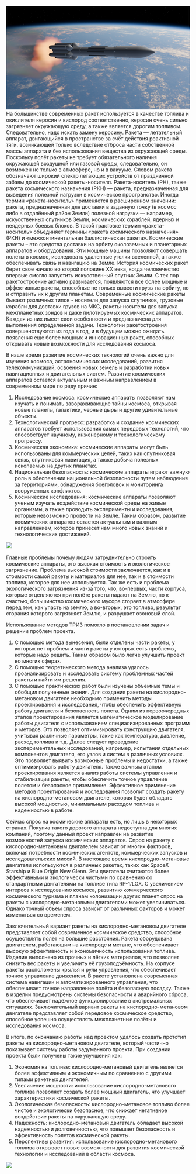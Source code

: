 <img src="image/image.png"/>
  На большинстве современных ракет используется в качестве топлива и окислителя керосин и кислород соответственно, керосин очень сильно загрязняет окружающую среду, а также является дорогим топливом. Следовательно, надо искать замену керосину.
  Ракета — летательный аппарат, двигающийся в пространстве за счёт действия реактивной тяги, возникающей только вследствие отброса части собственной массы аппарата и без использования вещества из окружающей среды. Поскольку полёт ракеты не требует обязательного наличия окружающей воздушной или газовой среды, следовательно, он возможен не только в атмосфере, но и в вакууме. Словом ракета обозначают широкий спектр летающих устройств от праздничной забавы до космической ракеты-носителя.
  Ракета-носитель (РН), также ракета космического назначения (РКН) — ракета, предназначенная для выведения полезной нагрузки в космическое пространство.
  Иногда термин «ракета-носитель» применяется в расширенном значении: ракета, предназначенная для доставки в заданную точку (в космос либо в отдалённый район Земли) полезной нагрузки — например, искусственных спутников Земли, космических кораблей, ядерных и неядерных боевых блоков. В такой трактовке термин «ракета-носитель» объединяет термины «ракета космического назначения» (РКН) и «межконтинентальная баллистическая ракета».
  Космические ракеты – это средства доставки на орбиту околоземных и планетарных аппаратов и оборудования. Эти мощные машины позволяют совершать полеты в космос, исследовать удаленные уголки вселенной, а также обеспечивать связь и навигацию на Земле.
  История космических ракет берет свое начало во второй половине XX века, когда человечество впервые смогло запустить искусственный спутник Земли. С тех пор ракетостроение активно развивается, появляются все более мощные и эффективные ракеты, способные не только вывести грузы на орбиту, но и отправить их к другим планетам.
  Современные космические ракеты бывают различных типов - носители для запуска спутников, грузовые корабли для доставки грузов на МКС, ракеты-носители для запуска межпланетных зондов и даже пилотируемых космических аппаратов. Каждая из них имеет свои особенности и предназначена для выполнения определенной задачи.
  Технологии ракетостроения совершенствуются из года в год, и в будущем можно ожидать появления еще более мощных и инновационных ракет, способных открывать новые возможности для исследования космоса.

  В наше время развитие космических технологий очень важно для изучения космоса, астрономических исследований, развития телекоммуникаций, освоения новых земель и разработки новых навигационных и двигательных систем.
  Развитие космических аппаратов остается актуальным и важным направлением в современном мире по ряду причин:

  1.	Исследование космоса: космические аппараты позволяют нам изучать и понимать завораживающие тайны космоса, открывая новые планеты, галактики, черные дыры и другие удивительные объекты.
  2.	Технологический прогресс: разработка и создание космических аппаратов требует использования самых передовых технологий, что способствует научному, инженерному и технологическому прогрессу.
  3.	Космическая экономика: космические аппараты могут быть использованы для коммерческих целей, таких как спутниковая связь, спутниковая навигация, а также добыча полезных ископаемых на других планетах.
  4.	Национальная безопасность: космические аппараты играют важную роль в обеспечении национальной безопасности путем наблюдения за территориями, обнаружения боеголовок и мониторинга вооруженных конфликтов.
  5.	Космические исследования: космические аппараты позволяют ученым изучать воздействие космической среды на живые организмы, а также проводить эксперименты и исследования, которые невозможно провести на Земле.
  Таким образом, развитие космических аппаратов остается актуальным и важным направлением, которое принесет нам много новых знаний и технологических достижений.

<img src="gif/0001-0350.gif"/>

  Главные проблемы почему людям затруднительно строить космические аппараты, это высокая стоимость и экологическое загрязнение.
  Проблема высокой стоимости заключается, как и в стоимости самой ракеты и материалов для нее, так и в стоимости топлива, которое для нее используется.
  Так же есть и проблема экологического загрязнения из-за того, что, во-первых, части корпуса, которые отцепляются при полёте ракеты падают на Землю, но к счастью, большинство космического мусора сгорает в атмосфере перед тем, как упасть на землю, а во-вторых, это топливо, результат сгорания которого загрязняет Землю, и разрушает озоновый слой.

  Использование методов ТРИЗ помогло в постановлении задач и решении проблем проекта.
1.	С помощью метода вынесения, были отделены части ракеты, у которых нет проблем и части ракеты у которых есть проблемы, которые надо решить. Таким образом было легче улучшить проект во многих сферах.
2.	С помощью теоретического метода анализа удалось проанализировать и исследовать систему проблемных частей ракеты и найти им решения.
3.	С помощью практических работ были изучены объемные темы и обобщил полученные знания.
  Для создания ракеты на кислородно-метановом двигателе необходимо применить методы проектирования и исследования, чтобы обеспечить эффективную работу двигателя и безопасность полета. 
  Одним из первоочередных этапов проектирования является математическое моделирование работы двигателя с использованием специализированных программ и методов. Это позволяет оптимизировать конструкцию двигателя, учитывая различные параметры, такие как температура, давление, расход топлива и т.д. 
    Далее следует проведение экспериментальных исследований, например, испытания отдельных компонентов двигателя, его узлов и систем в различных условиях. Это позволяет выявить возможные проблемы и недостатки, а также оптимизировать работу двигателя.
  Также важным этапом проектирования является анализ работы системы управления и стабилизации ракеты, чтобы обеспечить точное управление полетом и безопасное приземление. 
Эффективное применение методов проектирования и исследования позволит создать ракету на кислородно-метановом двигателе, которая будет обладать высокой мощностью, минимальным расходом топлива и надежностью в работе.

  Сейчас спрос на космические аппараты есть, но лишь в некоторых странах. Покупка такого дорогого аппарата недоступна для многих компаний, поэтому данный проект направлен на развитие возможностей запуска космических аппаратов.
  Спрос на ракету с кислородно-метановым двигателем зависит от многих факторов, включая потребности космических агентств, коммерческих запусков и исследовательских миссий. 
В настоящее время кислородно-метановые двигатели используются в различных ракетах, таких как SpaceX Starship и Blue Origin New Glenn. Эти двигатели считаются более эффективными и экологически чистыми по сравнению со стандартными двигателями на топливе типа RP-1/LOX. 
  С увеличением интереса к исследованию космоса, развитию коммерческого космического туризма и планам колонизации других планет спрос на ракеты с кислородно-метановыми двигателями может увеличиваться.         Однако точный объем спроса зависит от различных факторов и может изменяться со временем.

  Заключительный вариант ракеты на кислородно-метановом двигателе представляет собой современное космическое средство, способное осуществлять полёт на большие расстояния. Ракета оборудована двигателем, работающим на кислороде и метане, что обеспечивает высокую эффективность и экономичность использования топлива.
  Изделие выполнено из прочных и лёгких материалов, что позволяет снизить вес ракеты и увеличить её грузоподъёмность. На корпусе ракеты расположены крылья и рули управления, что обеспечивает точное управление движением.
  В ракете установлена современная система навигации и автоматизированного управления, что обеспечивает точное направление полёта и безопасную посадку. Также в изделии предусмотрены системы безопасности и аварийного сброса, что обеспечивает надёжное функционирование в экстремальных ситуациях.
  Заключительный вариант ракеты на кислородно-метановом двигателе представляет собой передовое космическое средство, способное успешно осуществлять межпланетные полёты и исследования космоса.

  В итоге, по окончанию работы над проектом удалось создать прототип ракеты на кислородно-метановом двигателе, который частично показывает систему работы задуманного проекта. При создании проекта были получены такие улучшения как:
  1. Экономия на топливе: кислородно-метановый двигатель является более эффективным и экономичным по сравнению с другими типами ракетных двигателей.
  2. Увеличение мощности: использование кислородно-метанового топлива позволяет создать более мощный двигатель, что улучшает характеристики космической ракеты.
  3. Экологическая безопасность: кислородно-метановое топливо более чистое и экологически безопасное, что снижает негативное воздействие ракеты на окружающую среду.
  4. Надежность: кислородно-метановый двигатель обладает высокой надежностью и долговечностью, что повышает безопасность и эффективность полетов космической ракеты.
  5. Перспективы развития: использование кислородно-метанового топлива открывает новые возможности для развития космической технологии и исследований в области космоса.

<img src="gif/ani2.gif"/>
